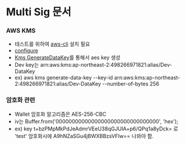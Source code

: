 Multi Sig 문서
=====================

### AWS KMS

- 테스트를 위하여 [aws-cli](https://aws.amazon.com/ko/cli) 설치 필요
- [configure](https://docs.aws.amazon.com/ko_kr/cli/latest/userguide/cli-chap-getting-started.html)
- [Kms GenerateDataKey](https://docs.aws.amazon.com/cli/latest/reference/kms/generate-data-key.html)를 통해서 aes key 생성 
- Dev key는 arn:aws:kms:ap-northeast-2:498266971821:alias/Dev-DataKey
- ex) aws kms generate-data-key --key-id arn:aws:kms:ap-northeast-2:498266971821:alias/Dev-DataKey --number-of-bytes 256

### 암호화 관련
- Wallet 암호화 알고리즘은 AES-256-CBC
- iv는 Buffer.from('00000000000000000000000000000000', 'hex');
- ex) key t+bzPMpMkPdJeAdmrVEeU38qGJUIA+p6/QPq1a8yDck= 로 'test' 암호화시에 A9hNZaSGu4jBWXBBzsVFlw== 나와야 함.